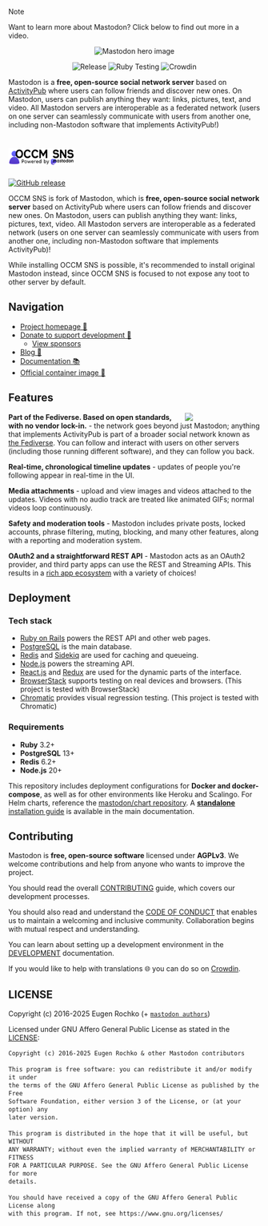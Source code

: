 > [!NOTE]
> Want to learn more about Mastodon?
> Click below to find out more in a video.

<p align="center">
  <a style="text-decoration:none" href="https://www.youtube.com/watch?v=IPSbNdBmWKE">
    <img alt="Mastodon hero image" src="https://github.com/user-attachments/assets/ef53f5e9-c0d8-484d-9f53-00efdebb92c3" />
  </a>
</p>

<p align="center">
  <a style="text-decoration:none" href="https://github.com/mastodon/mastodon/releases">
    <img src="https://img.shields.io/github/release/mastodon/mastodon.svg" alt="Release" /></a>
  <a style="text-decoration:none" href="https://github.com/mastodon/mastodon/actions/workflows/test-ruby.yml">
    <img src="https://github.com/mastodon/mastodon/actions/workflows/test-ruby.yml/badge.svg" alt="Ruby Testing" /></a>
  <a style="text-decoration:none" href="https://crowdin.com/project/mastodon">
    <img src="https://d322cqt584bo4o.cloudfront.net/mastodon/localized.svg" alt="Crowdin" /></a>
</p>

Mastodon is a **free, open-source social network server** based on [ActivityPub](https://www.w3.org/TR/activitypub/) where users can follow friends and discover new ones. On Mastodon, users can publish anything they want: links, pictures, text, and video. All Mastodon servers are interoperable as a federated network (users on one server can seamlessly communicate with users from another one, including non-Mastodon software that implements ActivityPub!)
<h1><picture>
  <source media="(prefers-color-scheme: dark)" srcset="./lib/assets/wordmark.dark.png?raw=true">
  <source media="(prefers-color-scheme: light)" srcset="./lib/assets/wordmark.light.png?raw=true">
  <img alt="Mastodon" src="./lib/assets/wordmark.light.png?raw=true" height="34">
</picture></h1>

[![GitHub release](https://img.shields.io/github/release/Lastorder-DC/mastodon.svg)][releases]

[releases]: https://github.com/Lastorder-DC/mastodon/releases

OCCM SNS is fork of Mastodon, which is **free, open-source social network server** based on ActivityPub where users can follow friends and discover new ones. On Mastodon, users can publish anything they want: links, pictures, text, video. All Mastodon servers are interoperable as a federated network (users on one server can seamlessly communicate with users from another one, including non-Mastodon software that implements ActivityPub)!

While installing OCCM SNS is possible, it's recommended to install original Mastodon instead, since OCCM SNS is focused to not expose any toot to other server by default.

## Navigation

- [Project homepage 🐘](https://joinmastodon.org)
- [Donate to support development 🎁](https://joinmastodon.org/sponsors#donate)
  - [View sponsors](https://joinmastodon.org/sponsors)
- [Blog 📰](https://blog.joinmastodon.org)
- [Documentation 📚](https://docs.joinmastodon.org)
- [Official container image 🚢](https://github.com/mastodon/mastodon/pkgs/container/mastodon)

## Features

<img src="./app/javascript/images/elephant_ui_working.svg?raw=true" align="right" width="30%" />

**Part of the Fediverse. Based on open standards, with no vendor lock-in.** - the network goes beyond just Mastodon; anything that implements ActivityPub is part of a broader social network known as [the Fediverse](https://jointhefediverse.net/). You can follow and interact with users on other servers (including those running different software), and they can follow you back.

**Real-time, chronological timeline updates** - updates of people you're following appear in real-time in the UI.

**Media attachments** - upload and view images and videos attached to the updates. Videos with no audio track are treated like animated GIFs; normal videos loop continuously.

**Safety and moderation tools** - Mastodon includes private posts, locked accounts, phrase filtering, muting, blocking, and many other features, along with a reporting and moderation system.

**OAuth2 and a straightforward REST API** - Mastodon acts as an OAuth2 provider, and third party apps can use the REST and Streaming APIs. This results in a [rich app ecosystem](https://joinmastodon.org/apps) with a variety of choices!

## Deployment

### Tech stack

- [Ruby on Rails](https://github.com/rails/rails) powers the REST API and other web pages.
- [PostgreSQL](https://www.postgresql.org/) is the main database.
- [Redis](https://redis.io/) and [Sidekiq](https://sidekiq.org/) are used for caching and queueing.
- [Node.js](https://nodejs.org/) powers the streaming API.
- [React.js](https://reactjs.org/) and [Redux](https://redux.js.org/) are used for the dynamic parts of the interface.
- [BrowserStack](https://www.browserstack.com/) supports testing on real devices and browsers. (This project is tested with BrowserStack)
- [Chromatic](https://www.chromatic.com/) provides visual regression testing. (This project is tested with Chromatic)

### Requirements

- **Ruby** 3.2+
- **PostgreSQL** 13+
- **Redis** 6.2+
- **Node.js** 20+

This repository includes deployment configurations for **Docker and docker-compose**, as well as for other environments like Heroku and Scalingo. For Helm charts, reference the [mastodon/chart repository](https://github.com/mastodon/chart). A [**standalone** installation guide](https://docs.joinmastodon.org/admin/install/) is available in the main documentation.

## Contributing

Mastodon is **free, open-source software** licensed under **AGPLv3**. We welcome contributions and help from anyone who wants to improve the project.

You should read the overall [CONTRIBUTING](https://github.com/mastodon/.github/blob/main/CONTRIBUTING.md) guide, which covers our development processes.

You should also read and understand the [CODE OF CONDUCT](https://github.com/mastodon/.github/blob/main/CODE_OF_CONDUCT.md) that enables us to maintain a welcoming and inclusive community. Collaboration begins with mutual respect and understanding.

You can learn about setting up a development environment in the [DEVELOPMENT](docs/DEVELOPMENT.md) documentation.

If you would like to help with translations 🌐 you can do so on [Crowdin](https://crowdin.com/project/mastodon).

## LICENSE

Copyright (c) 2016-2025 Eugen Rochko (+ [`mastodon authors`](AUTHORS.md))

Licensed under GNU Affero General Public License as stated in the [LICENSE](LICENSE):

```text
Copyright (c) 2016-2025 Eugen Rochko & other Mastodon contributors

This program is free software: you can redistribute it and/or modify it under
the terms of the GNU Affero General Public License as published by the Free
Software Foundation, either version 3 of the License, or (at your option) any
later version.

This program is distributed in the hope that it will be useful, but WITHOUT
ANY WARRANTY; without even the implied warranty of MERCHANTABILITY or FITNESS
FOR A PARTICULAR PURPOSE. See the GNU Affero General Public License for more
details.

You should have received a copy of the GNU Affero General Public License along
with this program. If not, see https://www.gnu.org/licenses/
```
